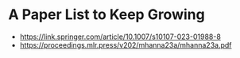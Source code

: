 # A Paper List to Keep Growing

* https://link.springer.com/article/10.1007/s10107-023-01988-8
* https://proceedings.mlr.press/v202/mhanna23a/mhanna23a.pdf
